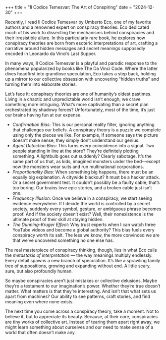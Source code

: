 +++
title = "Il Codice Temesvar: The Art of Conspiring"
date = "2024-12-30"
+++

Recently, I read Il Codice Temesvar by Umberto Eco, one of my favorite authors and a renowned expert on conspiracy theories. Eco dedicated much of his work to dissecting the mechanisms behind conspiracies and their irresistible allure. In this particularly rare book, he explores how conspiracy theories are born from esoteric interpretations of art, crafting a narrative around hidden messages and secret meanings supposedly encoded in Leonardo da Vinci’s Last Supper.

In many ways, Il Codice Temesvar is a playful and parodic response to the phenomena popularized by books like The Da Vinci Code. Where the latter dives headfirst into grandiose speculation, Eco takes a step back, holding up a mirror to our collective obsession with uncovering "hidden truths" and turning them into elaborate stories.

Let’s face it: conspiracy theories are one of humanity’s oldest pastimes. Living in a chaotic and unpredictable world isn’t enough; we crave something more intriguing. What’s more captivating than a secret plan orchestrated by shadowy forces? Unfortunately, most of the time, it’s just our brains having fun at our expense.

- *Confirmation Bias*: This is our personal reality filter, ignoring anything that challenges our beliefs. A conspiracy theory is a puzzle we complete using only the pieces we like. For example, if someone says the picture doesn’t make sense, they simply don’t understand our genius.
- *Agent Detection Bias*: This turns every coincidence into a signal. Two people standing in line at the store? They’re definitely plotting something. A lightbulb goes out suddenly? Clearly sabotage. It’s the same part of us that, as kids, imagined monsters under the bed—except now the monsters wear suits and run multinational corporations.
- *Proportionality Bias*: When something big happens, there must be an equally big explanation. A citywide blackout? It must be a hacker attack. Or a secret government test. It couldn’t possibly be a faulty cable; that’s too boring. Our brains love epic stories, and a broken cable just isn’t one.
- *Frequency Illusion*: Once we believe in a conspiracy, we start seeing evidence everywhere. If I decide the world is controlled by a secret society, suddenly every symbol, gesture, or ambiguous phrase becomes proof. And if the society doesn’t exist? Well, their nonexistence is the ultimate proof of their skill at staying hidden.
- *The Dunning-Kruger Effect*: Why trust experts when I can watch three YouTube videos and become a global authority? This bias fuels every conspiracy worth its salt. The less we know, the more convinced we are that we’ve uncovered something no one else has.

The real masterpiece of conspiracy thinking, though, lies in what Eco calls the *metastasis of interpretation* — the way meanings multiply endlessly. Every detail spawns a new branch of speculation. It’s like a sprawling family tree of suppositions, growing and expanding without end. A little scary, sure, but also profoundly human.

So maybe conspiracies aren’t just mistakes or collective delusions. Maybe they’re a testament to our imagination’s power. Whether they’re true doesn’t matter. What matters is that they’re interesting. And isn’t that what sets us apart from machines? Our ability to see patterns, craft stories, and find meaning even where none exists.

The next time you come across a conspiracy theory, take a moment. Not to believe it, but to appreciate its beauty. Because, at their core, conspiracies are tiny works of collective art. Instead of tearing them apart right away, we might learn something about ourselves and our need to make sense of a world that often doesn’t make any.


